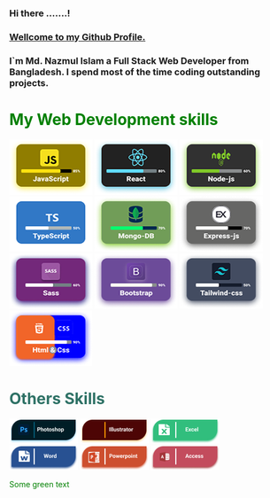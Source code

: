 ### Hi there .......!

### <ins>Wellcome to my Github Profile.</ins>

### I`m Md. Nazmul Islam a Full Stack Web Developer from Bangladesh. I spend most of the time coding outstanding projects.

<div style="color: green">
<h1>My Web Development skills</h1></div>

![image description](assets/images/javaScript.png)
![image description](assets/images/React.png)
![image description](assets/images/Node-js.png)
![image description](assets/images/TypeScript.png)
![image description](assets/images/Mongo.png)
![image description](assets/images/Express.png)
![image description](assets/images/Sass.png)
![image description](assets/images/Bootstrap.png)
![image description](assets/images/Tailwind.png)
![image description](assets/images/Html.png)

<div>
<h1 style="color: #2F7266">Others Skills</h1></div>

![image description](assets/images/Photoshop.png)
![image description](assets/images/Ai.png)
![image description](assets/images/Exel.png)
![image description](assets/images/word.png)
![image description](assets/images/power.png)
![image description](assets/images/Acsess.png)

<span style="color: green"> Some green text </span>

